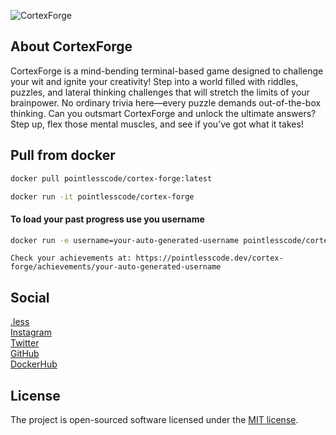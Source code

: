 
![CortexForge](https://github.com/user-attachments/assets/f4566c81-a77a-4aec-a445-61a32e8bd254)

## About CortexForge

CortexForge is a mind-bending terminal-based game designed to challenge your wit and ignite your creativity! Step into a world filled with riddles, puzzles, and lateral thinking challenges that will stretch the limits of your brainpower. No ordinary trivia here—every puzzle demands out-of-the-box thinking. Can you outsmart CortexForge and unlock the ultimate answers? Step up, flex those mental muscles, and see if you’ve got what it takes!

## Pull from docker

```bash
docker pull pointlesscode/cortex-forge:latest

docker run -it pointlesscode/cortex-forge
```
#### To load your past progress use you username 

```bash
docker run -e username=your-auto-generated-username pointlesscode/cortex-forge
```

```
Check your achievements at: https://pointlesscode.dev/cortex-forge/achievements/your-auto-generated-username
```
## Social

<a href="https://pointlesscode.dev/">.less</a><br>
<a href="https://www.instagram.com/pointlesscode">Instagram</a><br>
<a href="https://x.com/pointlessCodes">Twitter</a><br>
<a href="https://github.com/pointless-code">GitHub</a><br>
<a href="https://hub.docker.com/u/pointlesscode">DockerHub</a>

## License

The project is open-sourced software licensed under the [MIT license](https://opensource.org/licenses/MIT).
